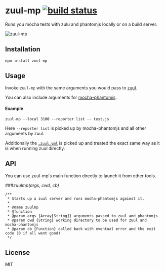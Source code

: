 # zuul-mp [![build status](https://secure.travis-ci.org/thlorenz/zuul-mp.png)](http://travis-ci.org/thlorenz/zuul-mp)

Runs you mocha tests with zulu and phantomjs locally or on a build server.

![zuul-mp](https://github.com/thlorenz/zuul-mp/raw/master/assets/zuul-mp.gif)

## Installation

    npm install zuul-mp

## Usage

Invoke `zuul-mp` with the same arguments you would pass to [zuul](https://github.com/defunctzombie/zuul).

You can also include arguments for [mocha-phantomjs](https://github.com/metaskills/mocha-phantomjs#usage). 

#### Example

    zuul-mp --local 3100 --reporter list -- test.js

Here `--reporter list` is picked up by mocha-phantomjs and all other arguments by zuul.

Additionally the [`.zuul.yml`](https://github.com/defunctzombie/zuul/wiki/Zuul.yml) is picked up and treated the exact
same way as it is when running zuul directly.

## API

You can use zuul-mp's main function directly to launch it from other tools.

###*zuulmp(args, cwd, cb)*

```
/**
 * Starts up a zuul server and runs mocha-phantomjs against it.
 *
 * @name zuulmp
 * @function
 * @param args {Array[String]} arguments passed to zuul and phantomjs
 * @param cwd {String} working directory to be used for zuul and mocha-phantomjs
 * @param cb {Function} called back with eventual error and the exit code (0 if all went good)
 */
```

## License

MIT
